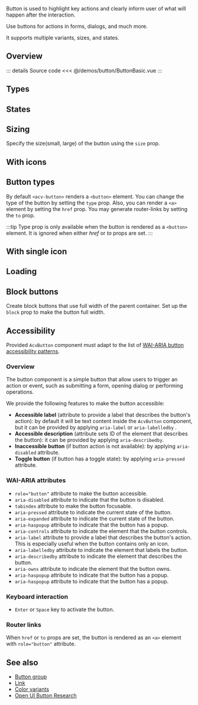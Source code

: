 Button is used to highlight key actions and clearly inform user of what will happen after the interaction.

Use buttons for actions in forms, dialogs, and much more.

It supports multiple variants, sizes, and states.

## Overview

<ButtonBasic />

::: details Source code
<<< @/demos/button/ButtonBasic.vue
:::

## Types

<ButtonDocTypes />

## States

<ButtonDocStates />

## Sizing

Specify the size(small, large) of the button using the `size` prop.

<ButtonDocSizes />

## With icons

<ButtonDocWithIcons />

## Button types

By default `<acv-button>` renders a `<button>` element.
You can change the type of the button by setting the `type` prop.
Also, you can render a `<a>` element by setting the `href` prop.
You may generate router-links by setting the `to` prop.

:::tip
Type prop is only available when the button is rendered as a `<button>` element.
It is ignored when either _href_ or _to_ props are set.
:::

<ButtonTypes />

## With single icon

<ButtonWithSingleIcon />

## Loading

<ButtonWithLoading />

## Block buttons

Create block buttons that use full width of the parent container.
Set up the `block` prop to make the button full width.

<ButtonBlock />

## Accessibility

Provided `AcvButton` component must adapt to the list of
[WAI-ARIA button accessibility patterns](https://www.w3.org/WAI/ARIA/apg/patterns/button/).

### Overview

The button component is a simple button that allow users to trigger an action or event,
such as submitting a form, opening dialog or performing operations.

We provide the following features to make the button accessible:

- **Accessible label** (attribute to provide a label that describes the button's action): by default it will be text content inside the `AcvButton` component, but it can be provided by applying `aria-label` or `aria-labelledby` .
- **Accessible description** (attribute sets ID of the element that describes the button): it can be provided by applying `aria-describedby`.
- **Inaccessible button** (if button action is not available): by applying `aria-disabled` attribute.
- **Toggle button** (if button has a toggle state): by applying `aria-pressed` attribute.

### WAI-ARIA attributes

- `role="button"` attribute to make the button accessible.
- `aria-disabled` attribute to indicate that the button is disabled.
- `tabindex` attribute to make the button focusable.
- `aria-pressed` attribute to indicate the current state of the button.
- `aria-expanded` attribute to indicate the current state of the button.
- `aria-haspopup` attribute to indicate that the button has a popup.
- `aria-controls` attribute to indicate the element that the button controls.
- `aria-label` attribute to provide a label that describes the button's action.
  This is especially useful when the button contains only an icon.
- `aria-labelledby` attribute to indicate the element that labels the button.
- `aria-describedby` attribute to indicate the element that describes the button.
- `aria-owns` attribute to indicate the element that the button owns.
- `aria-haspopup` attribute to indicate that the button has a popup.
- `aria-haspopup` attribute to indicate that the button has a popup.

### Keyboard interaction

- `Enter` or `Space` key to activate the button.

### Router links

When `href` or `to` props are set, the button is rendered as an `<a>` element with `role="button"` attribute.

## See also

- [Button group](/components/button-group/buttonGroup.doc)
- [Link](/components/link/link.doc)
- [Color variants](/theming/colors)
- [Open UI Button Research](https://open-ui.org/components/button/)
